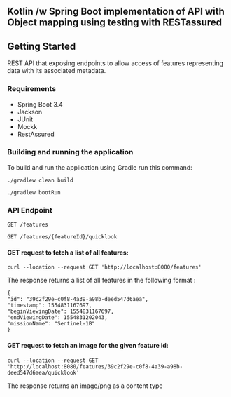 ## Kotlin /w Spring Boot implementation of API with Object mapping using testing with RESTassured

## Getting Started
REST API that exposing endpoints to allow access of features representing data with its associated metadata.

### Requirements
* Spring Boot 3.4
* Jackson
* JUnit
* Mockk
* RestAssured

### Building and running the application

To build and run the application using Gradle run this command:
```
./gradlew clean build

./gradlew bootRun
```

### API Endpoint
```
GET /features

GET /features/{featureId}/quicklook
```

#### GET request to fetch a list of all features:
```
curl --location --request GET 'http://localhost:8080/features'
```

The response returns a list of all features in the following format :
```
{
"id": "39c2f29e-c0f8-4a39-a98b-deed547d6aea",
"timestamp": 1554831167697,
"beginViewingDate": 1554831167697,
"endViewingDate": 1554831202043,
"missionName": "Sentinel-1B"
}
```

#### GET request to fetch an image for the given feature id:
```
curl --location --request GET 'http://localhost:8080/features/39c2f29e-c0f8-4a39-a98b-deed547d6aea/quicklook'
```

The response returns an image/png as a content type
